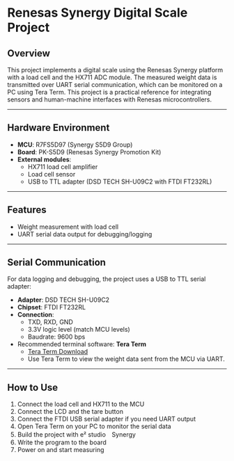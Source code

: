 # Renesas Synergy Digital Scale Project

## Overview

This project implements a digital scale using the Renesas Synergy platform with a load cell and the HX711 ADC module.
The measured weight data is transmitted over UART serial communication, which can be monitored on a PC using Tera Term.
This project is a practical reference for integrating sensors and human-machine interfaces with Renesas microcontrollers.


---

## Hardware Environment

- **MCU**: R7FS5D97 (Synergy S5D9 Group)
- **Board**: PK-S5D9 (Renesas Synergy Promotion Kit)
- **External modules**:
  - HX711 load cell amplifier
  - Load cell sensor
  - USB to TTL adapter (DSD TECH SH-U09C2 with FTDI FT232RL)

---

## Features

- Weight measurement with load cell
- UART serial data output for debugging/logging

---

## Serial Communication

For data logging and debugging, the project uses a USB to TTL serial adapter:

- **Adapter**: DSD TECH SH-U09C2
- **Chipset**: FTDI FT232RL
- **Connection**:
  - TXD, RXD, GND
  - 3.3V logic level (match MCU levels)
  - Baudrate: 9600 bps
- Recommended terminal software: **Tera Term**
  - [Tera Term Download](https://osdn.net/projects/ttssh2/releases/)
  - Use Tera Term to view the weight data sent from the MCU via UART.

---

## How to Use

1. Connect the load cell and HX711 to the MCU
2. Connect the LCD and the tare button
3. Connect the FTDI USB serial adapter if you need UART output
4. Open Tera Term on your PC to monitor the serial data
5. Build the project with e² studio　Synergy
6. Write the program to the board
7. Power on and start measuring
